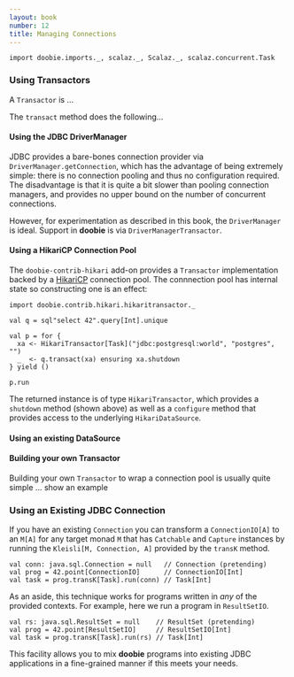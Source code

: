```yaml
---
layout: book
number: 12
title: Managing Connections
---
```




```tut:silent
import doobie.imports._, scalaz._, Scalaz._, scalaz.concurrent.Task
```

### Using Transactors

A `Transactor` is ...

The `transact` method does the following...



#### Using the JDBC DriverManager

JDBC provides a bare-bones connection provider via `DriverManager.getConnection`, which has the advantage of being extremely simple: there is no connection pooling and thus no configuration required. The disadvantage is that it is quite a bit slower than pooling connection managers, and provides no upper bound on the number of concurrent connections.

However, for experimentation as described in this book, the `DriverManager` is ideal. Support in **doobie** is via `DriverManagerTransactor`.



#### Using a HikariCP Connection Pool

The `doobie-contrib-hikari` add-on provides a `Transactor` implementation backed by a [HikariCP](https://github.com/brettwooldridge/HikariCP) connection pool. The connnection pool has internal state so constructing one is an effect:

```tut
import doobie.contrib.hikari.hikaritransactor._

val q = sql"select 42".query[Int].unique

val p = for {
  xa <- HikariTransactor[Task]("jdbc:postgresql:world", "postgres", "")
  _  <- q.transact(xa) ensuring xa.shutdown
} yield ()
```

```tut
p.run
```

The returned instance is of type `HikariTransactor`, which provides a `shutdown` method (shown above) as well as a `configure` method that provides access to the underlying `HikariDataSource`. 


#### Using an existing DataSource


#### Building your own Transactor

Building your own `Transactor` to wrap a connection pool is usually quite simple ... show an example


### Using an Existing JDBC Connection

If you have an existing `Connection` you can transform a `ConnectionIO[A]` to an `M[A]` for any target monad `M` that has `Catchable` and `Capture` instances by running the `Kleisli[M, Connection, A]` provided by the `transK` method.

```tut
val conn: java.sql.Connection = null   // Connection (pretending)
val prog = 42.point[ConnectionIO]      // ConnectionIO[Int]
val task = prog.transK[Task].run(conn) // Task[Int]
```

As an aside, this technique works for programs written in *any* of the provided contexts. For example, here we run a program in `ResultSetIO`.

```tut
val rs: java.sql.ResultSet = null    // ResultSet (pretending)
val prog = 42.point[ResultSetIO]     // ResultSetIO[Int]
val task = prog.transK[Task].run(rs) // Task[Int]
```

This facility allows you to mix **doobie** programs into existing JDBC applications in a fine-grained manner if this meets your needs.







